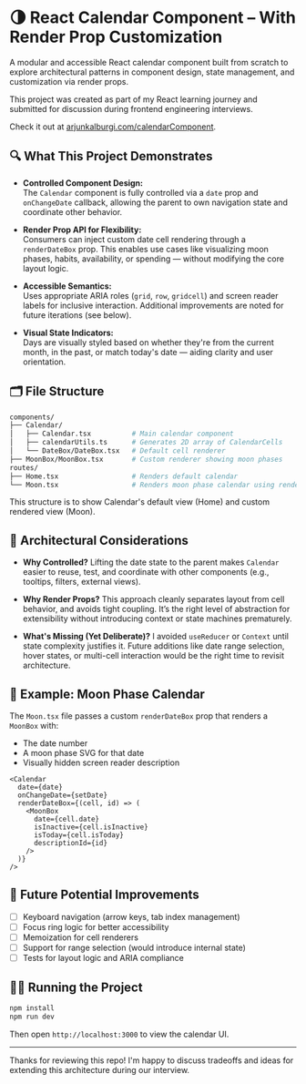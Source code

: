 # 🌗 React Calendar Component – With Render Prop Customization

A modular and accessible React calendar component built from scratch to explore architectural patterns in component design, state management, and customization via render props.

This project was created as part of my React learning journey and submitted for discussion during frontend engineering interviews.

Check it out at [arjunkalburgi.com/calendarComponent](http://www.arjunkalburgi.com/calendarComponent/).

## 🔍 What This Project Demonstrates

- **Controlled Component Design:**  
  The `Calendar` component is fully controlled via a `date` prop and `onChangeDate` callback, allowing the parent to own navigation state and coordinate other behavior.

- **Render Prop API for Flexibility:**  
  Consumers can inject custom date cell rendering through a `renderDateBox` prop. This enables use cases like visualizing moon phases, habits, availability, or spending — without modifying the core layout logic.

- **Accessible Semantics:**  
  Uses appropriate ARIA roles (`grid`, `row`, `gridcell`) and screen reader labels for inclusive interaction. Additional improvements are noted for future iterations (see below).

- **Visual State Indicators:**  
  Days are visually styled based on whether they're from the current month, in the past, or match today's date — aiding clarity and user orientation.

## 🗂 File Structure

```bash
components/
├── Calendar/
│   ├── Calendar.tsx          # Main calendar component
│   ├── calendarUtils.ts      # Generates 2D array of CalendarCells
│   └── DateBox/DateBox.tsx   # Default cell renderer
├── MoonBox/MoonBox.tsx       # Custom renderer showing moon phases
routes/
├── Home.tsx                  # Renders default calendar
└── Moon.tsx                  # Renders moon phase calendar using renderDateBox
```

This structure is to show Calendar's default view (Home) and custom rendered view (Moon).

## 🧠 Architectural Considerations

* **Why Controlled?**
  Lifting the date state to the parent makes `Calendar` easier to reuse, test, and coordinate with other components (e.g., tooltips, filters, external views).

* **Why Render Props?**
  This approach cleanly separates layout from cell behavior, and avoids tight coupling. It’s the right level of abstraction for extensibility without introducing context or state machines prematurely.

* **What's Missing (Yet Deliberate)?**
  I avoided `useReducer` or `Context` until state complexity justifies it. Future additions like date range selection, hover states, or multi-cell interaction would be the right time to revisit architecture.

## 📆 Example: Moon Phase Calendar

The `Moon.tsx` file passes a custom `renderDateBox` prop that renders a `MoonBox` with:

* The date number
* A moon phase SVG for that date
* Visually hidden screen reader description

```tsx
<Calendar
  date={date}
  onChangeDate={setDate}
  renderDateBox={(cell, id) => (
    <MoonBox
      date={cell.date}
      isInactive={cell.isInactive}
      isToday={cell.isToday}
      descriptionId={id}
    />
  )}
/>
```

## 🧪 Future Potential Improvements

* [ ] Keyboard navigation (arrow keys, tab index management)
* [ ] Focus ring logic for better accessibility
* [ ] Memoization for cell renderers
* [ ] Support for range selection (would introduce internal state)
* [ ] Tests for layout logic and ARIA compliance

## 🧑‍💻 Running the Project

```bash
npm install
npm run dev
```

Then open `http://localhost:3000` to view the calendar UI.

---

Thanks for reviewing this repo! I'm happy to discuss tradeoffs and ideas for extending this architecture during our interview.

